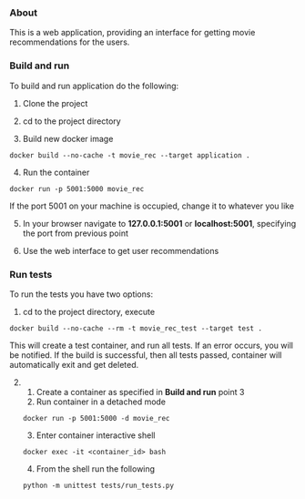 ### About

This is a web application, providing an interface for getting movie
recommendations for the users.

### Build and run
To build and run application do the following:
1) Clone the project
2) cd to the project directory

3) Build new docker image
```commandline
docker build --no-cache -t movie_rec --target application .
```

4) Run the container
```commandline
docker run -p 5001:5000 movie_rec
```
If the port 5001 on your machine is occupied, change it to whatever you like

5) In your browser navigate to 
**127.0.0.1:5001** or **localhost:5001**, specifying the port from previous point 

6) Use the web interface to get user recommendations 

### Run tests

To run the tests you have two options:
1) cd to the project directory, execute
```commandline
docker build --no-cache --rm -t movie_rec_test --target test .
```
This will create a test container, and run all tests. 
If an error occurs, you will be notified. If the build is successful, 
then all tests passed, container will automatically exit and get deleted. 

2) 
   1) Create a container as specified in **Build and run** point 3
   2) Run container in a detached mode  
   ```commandline
   docker run -p 5001:5000 -d movie_rec
   ```
   3) Enter container interactive shell
   ```commandline
   docker exec -it <container_id> bash
   ```
   4) From the shell run the following
   ```commandline
   python -m unittest tests/run_tests.py
   ```
